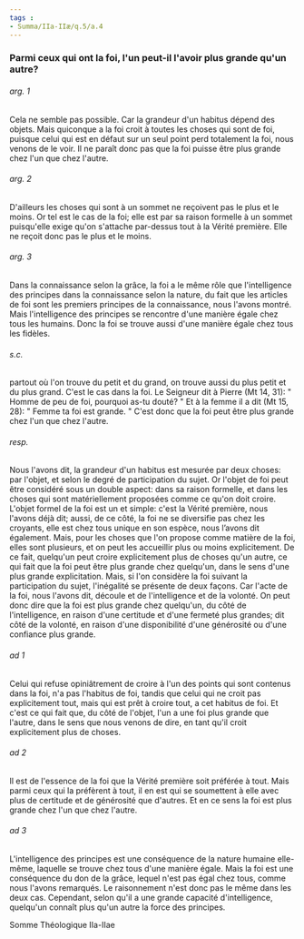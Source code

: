 ```yaml
---
tags : 
- Summa/IIa-IIæ/q.5/a.4
---
```


### Parmi ceux qui ont la foi, l'un peut-il l'avoir plus grande qu'un autre?

###### arg. 1
Cela ne semble pas possible. Car la grandeur d'un habitus dépend des objets. Mais quiconque a la foi croit à toutes les choses qui sont de foi, puisque celui qui est en défaut sur un seul point perd totalement la foi, nous venons de le voir. Il ne paraît donc pas que la foi puisse être plus grande chez l'un que chez l'autre. 

###### arg. 2
D'ailleurs les choses qui sont à un sommet ne reçoivent pas le plus et le moins. Or tel est le cas de la foi; elle est par sa raison formelle à un sommet puisqu'elle exige qu'on s'attache par-dessus tout à la Vérité première. Elle ne reçoit donc pas le plus et le moins. 

###### arg. 3
Dans la connaissance selon la grâce, la foi a le même rôle que l'intelligence des principes dans la connaissance selon la nature, du fait que les articles de foi sont les premiers principes de la connaissance, nous l'avons montré. Mais l'intelligence des principes se rencontre d'une manière égale chez tous les humains. Donc la foi se trouve aussi d'une manière égale chez tous les fidèles. 

###### s.c.
partout où l'on trouve du petit et du grand, on trouve aussi du plus petit et du plus grand. C'est le cas dans la foi. Le Seigneur dit à Pierre (Mt 14, 31): " Homme de peu de foi, pourquoi as-tu douté? " Et à la femme il a dit (Mt 15, 28): " Femme ta foi est grande. " C'est donc que la foi peut être plus grande chez l'un que chez l'autre. 

###### resp.
Nous l'avons dit, la grandeur d'un habitus est mesurée par deux choses: par l'objet, et selon le degré de participation du sujet. Or l'objet de foi peut être considéré sous un double aspect: dans sa raison formelle, et dans les choses qui sont matériellement proposées comme ce qu'on doit croire. L'objet formel de la foi est un et simple: c'est la Vérité première, nous l'avons déjà dit; aussi, de ce côté, la foi ne se diversifie pas chez les croyants, elle est chez tous unique en son espèce, nous l’avons dit également. Mais, pour les choses que l'on propose comme matière de la foi, elles sont plusieurs, et on peut les accueillir plus ou moins explicitement. De ce fait, quelqu'un peut croire explicitement plus de choses qu'un autre, ce qui fait que la foi peut être plus grande chez quelqu'un, dans le sens d'une plus grande explicitation. Mais, si l'on considère la foi suivant la participation du sujet, l'inégalité se présente de deux façons. Car l'acte de la foi, nous l'avons dit, découle et de l'intelligence et de la volonté. On peut donc dire que la foi est plus grande chez quelqu'un, du côté de l'intelligence, en raison d'une certitude et d'une fermeté plus grandes; dit côté de la volonté, en raison d'une disponibilité d'une générosité ou d'une confiance plus grande. 

###### ad 1
Celui qui refuse opiniâtrement de croire à l'un des points qui sont contenus dans la foi, n'a pas l'habitus de foi, tandis que celui qui ne croit pas explicitement tout, mais qui est prêt à croire tout, a cet habitus de foi. Et c'est ce qui fait que, du côté de l'objet, l'un a une foi plus grande que l'autre, dans le sens que nous venons de dire, en tant qu'il croit explicitement plus de choses. 

###### ad 2
Il est de l'essence de la foi que la Vérité première soit préférée à tout. Mais parmi ceux qui la préfèrent à tout, il en est qui se soumettent à elle avec plus de certitude et de générosité que d'autres. Et en ce sens la foi est plus grande chez l'un que chez l'autre. 

###### ad 3
L'intelligence des principes est une conséquence de la nature humaine elle-même, laquelle se trouve chez tous d'une manière égale. Mais la foi est une conséquence du don de la grâce, lequel n'est pas égal chez tous, comme nous l'avons remarqués. Le raisonnement n'est donc pas le même dans les deux cas. Cependant, selon qu'il a une grande capacité d'intelligence, quelqu'un connaît plus qu'un autre la force des principes. 

Somme Théologique IIa-IIae 

